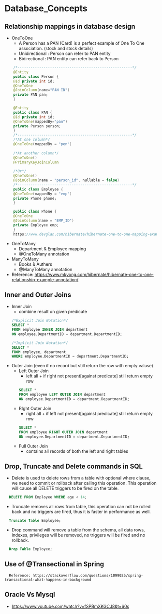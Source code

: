 # Database_Concepts

## Relationship mappings in database design
* OneToOne
  - A Person has a PAN (Card) is a perfect example of One To One association. (stock and stock details)
  - Unidirectional : Person can refer to PAN entity
  - Bidirectional : PAN entity can refer back to Person
```java
    /*-----------------------------------------------------*/
    @Entity
    public class Person {
    @Id private int id;
    @OneToOne
    @JoinColumn(name="PAN_ID")
    private PAN pan;
    }

    @Entity
    public class PAN {
    @Id private int id;
    @OneToOne(mappedBy="pan")
    private Person person;
    }
    /*-----------------------------------------------------*/
    /*At one column*/
    @OneToOne(mappedBy = "pen")
   
    /*At another column*/
    @OneToOne()
    @PrimaryKeyJoinColumn
   
    /*Or*/
    @OneToOne()
    @JoinColumn(name = "person_id", nullable = false)
    /*-----------------------------------------------------*/
    public class Employee {
    @OneToOne(mappedBy = "emp")
    private Phone phone;
    }

    public class Phone {
    @OneToOne
    @JoinColumn(name = "EMP_ID")
    private Employee emp;
    }
    https://www.devglan.com/hibernate/hibernate-one-to-one-mapping-example
```
* OneToMany
  - Department & Employee mapping
  - @OneToMany annotation
* ManyToMany
  - Books & Authers
  - @ManyToMany annotation
* Reference: https://www.mkyong.com/hibernate/hibernate-one-to-one-relationship-example-annotation/

## Inner and Outer Joins
* Inner Join
  - combine result on given predicate
  ```sql
  /*Explicit Join Notation*/
  SELECT *
  FROM employee INNER JOIN department
  ON employee.DepartmentID = department.DepartmentID;
  
  /*Implicit Join Notation*/
  SELECT *
  FROM employee, department
  WHERE employee.DepartmentID = department.DepartmentID;
  ```
* Outer Join (even if no record but still return the row with empty valuse)
  - Left Outer Join
    - left all + if right not present[against predicate] still return empty row
    ```sql
    SELECT *
    FROM employee LEFT OUTER JOIN department
    ON employee.DepartmentID = department.DepartmentID;
    ```
  - RIght Outer Join
    - right all + if left not present[against predicate] still return empty row
    ```sql
    SELECT *
    FROM employee RIGHT OUTER JOIN department
    ON employee.DepartmentID = department.DepartmentID;
    ```
  - Full Outer Join
    - contains all records of both the left and right tables

## Drop, Truncate and Delete commands in SQL
* Delete is used to delete rows from a table with optional where clause, we need to commit or rollback after
calling this operation. This operation will cause all DELETE triggers to be fired on the table.
```sql
  DELETE FROM Employee WHERE age < 14;
```
* Truncate removes all rows from table, this operation can not be rolled back and no triggers are fired, thus it is
faster in performance as well.
```sql
  Truncate Table Employee;
```
* Drop command will remove a table from the schema, all data rows, indexes, privileges will be removed, no
triggers will be fired and no rollback.
```sql
  Drop Table Employee;
```

## Use of @Transectional in Spring
```text
  Reference: https://stackoverflow.com/questions/1099025/spring-transactional-what-happens-in-background
```

## Oracle Vs Mysql
* https://www.youtube.com/watch?v=fSPBmXKGCJ8&t=60s
